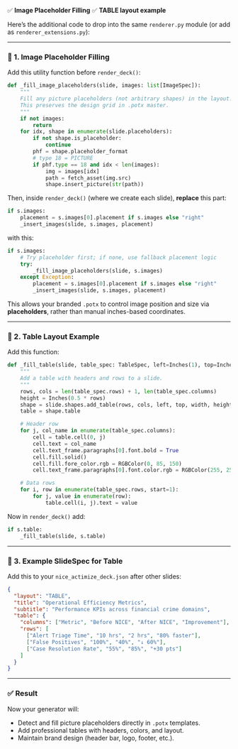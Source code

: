 ✅ **Image Placeholder Filling**
✅ **TABLE layout example**

Here’s the additional code to drop into the same `renderer.py` module (or add as `renderer_extensions.py`):

---

### 🔹 1. Image Placeholder Filling

Add this utility function before `render_deck()`:

```python
def _fill_image_placeholders(slide, images: list[ImageSpec]):
    """
    Fill any picture placeholders (not arbitrary shapes) in the layout.
    This preserves the design grid in .potx master.
    """
    if not images:
        return
    for idx, shape in enumerate(slide.placeholders):
        if not shape.is_placeholder:
            continue
        phf = shape.placeholder_format
        # type 18 = PICTURE
        if phf.type == 18 and idx < len(images):
            img = images[idx]
            path = fetch_asset(img.src)
            shape.insert_picture(str(path))
```

Then, inside `render_deck()` (where we create each slide), **replace** this part:

```python
if s.images:
    placement = s.images[0].placement if s.images else "right"
    _insert_images(slide, s.images, placement)
```

with this:

```python
if s.images:
    # Try placeholder first; if none, use fallback placement logic
    try:
        _fill_image_placeholders(slide, s.images)
    except Exception:
        placement = s.images[0].placement if s.images else "right"
        _insert_images(slide, s.images, placement)
```

This allows your branded `.potx` to control image position and size via **placeholders**, rather than manual inches-based coordinates.

---

### 🔹 2. Table Layout Example

Add this function:

```python
def _fill_table(slide, table_spec: TableSpec, left=Inches(1), top=Inches(2), width=Inches(8)):
    """
    Add a table with headers and rows to a slide.
    """
    rows, cols = len(table_spec.rows) + 1, len(table_spec.columns)
    height = Inches(0.5 * rows)
    shape = slide.shapes.add_table(rows, cols, left, top, width, height)
    table = shape.table

    # Header row
    for j, col_name in enumerate(table_spec.columns):
        cell = table.cell(0, j)
        cell.text = col_name
        cell.text_frame.paragraphs[0].font.bold = True
        cell.fill.solid()
        cell.fill.fore_color.rgb = RGBColor(0, 85, 150)
        cell.text_frame.paragraphs[0].font.color.rgb = RGBColor(255, 255, 255)

    # Data rows
    for i, row in enumerate(table_spec.rows, start=1):
        for j, value in enumerate(row):
            table.cell(i, j).text = value
```

Now in `render_deck()` add:

```python
if s.table:
    _fill_table(slide, s.table)
```

---

### 🔹 3. Example SlideSpec for Table

Add this to your `nice_actimize_deck.json` after other slides:

```json
{
  "layout": "TABLE",
  "title": "Operational Efficiency Metrics",
  "subtitle": "Performance KPIs across financial crime domains",
  "table": {
    "columns": ["Metric", "Before NICE", "After NICE", "Improvement"],
    "rows": [
      ["Alert Triage Time", "10 hrs", "2 hrs", "80% faster"],
      ["False Positives", "100%", "40%", "↓ 60%"],
      ["Case Resolution Rate", "55%", "85%", "+30 pts"]
    ]
  }
}
```

---

### ✅ Result

Now your generator will:

* Detect and fill picture placeholders directly in `.potx` templates.
* Add professional tables with headers, colors, and layout.
* Maintain brand design (header bar, logo, footer, etc.).

